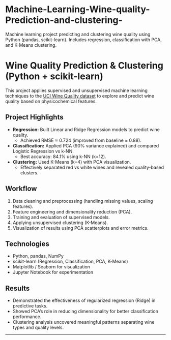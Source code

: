 # Machine-Learning-Wine-quality-Prediction-and-clustering-
Machine learning project predicting and clustering wine quality using Python (pandas, scikit-learn). Includes regression, classification with PCA, and K-Means clustering.

# Wine Quality Prediction & Clustering (Python + scikit-learn)

This project applies supervised and unsupervised machine learning techniques to the 
[UCI Wine Quality dataset](https://archive.ics.uci.edu/ml/datasets/wine+quality) 
to explore and predict wine quality based on physicochemical features.

## Project Highlights
- **Regression:** Built Linear and Ridge Regression models to predict wine quality.  
  - Achieved RMSE ≈ 0.724 (improved from baseline ≈ 0.88).  
- **Classification:** Applied PCA (90% variance explained) and compared Logistic Regression vs k-NN.  
  - Best accuracy: 84.1% using k-NN (k=12).  
- **Clustering:** Used K-Means (k=4) with PCA visualization.  
  - Effectively separated red vs white wines and revealed quality-based clusters.  

## Workflow
1. Data cleaning and preprocessing (handling missing values, scaling features).  
2. Feature engineering and dimensionality reduction (PCA).  
3. Training and evaluation of supervised models.  
4. Applying unsupervised clustering (K-Means).  
5. Visualization of results using PCA scatterplots and error metrics.  

## Technologies
- Python, pandas, NumPy  
- scikit-learn (Regression, Classification, PCA, K-Means)  
- Matplotlib / Seaborn for visualization  
- Jupyter Notebook for experimentation  

## Results
- Demonstrated the effectiveness of regularized regression (Ridge) in predictive tasks.  
- Showed PCA’s role in reducing dimensionality for better classification performance.  
- Clustering analysis uncovered meaningful patterns separating wine types and quality levels.  

---
